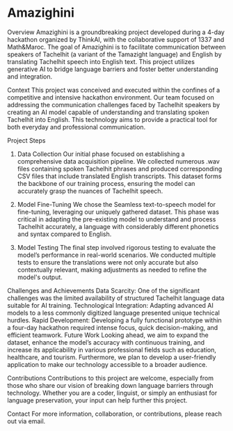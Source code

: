 # Amazighini

Overview
Amazighini is a groundbreaking project developed during a 4-day hackathon organized by ThinkAI, with the collaborative support of 1337 and Math&Maroc. The goal of Amazighini is to facilitate communication between speakers of Tachelhit (a variant of the Tamazight language) and English by translating Tachelhit speech into English text. This project utilizes generative AI to bridge language barriers and foster better understanding and integration.

Context
This project was conceived and executed within the confines of a competitive and intensive hackathon environment. Our team focused on addressing the communication challenges faced by Tachelhit speakers by creating an AI model capable of understanding and translating spoken Tachelhit into English. This technology aims to provide a practical tool for both everyday and professional communication.

Project Steps
1. Data Collection
Our initial phase focused on establishing a comprehensive data acquisition pipeline. We collected numerous .wav files containing spoken Tachelhit phrases and produced corresponding CSV files that include translated English transcripts. This dataset forms the backbone of our training process, ensuring the model can accurately grasp the nuances of Tachelhit speech.

2. Model Fine-Tuning
We chose the Seamless text-to-speech model for fine-tuning, leveraging our uniquely gathered dataset. This phase was critical in adapting the pre-existing model to understand and process Tachelhit accurately, a language with considerably different phonetics and syntax compared to English.

3. Model Testing
The final step involved rigorous testing to evaluate the model’s performance in real-world scenarios. We conducted multiple tests to ensure the translations were not only accurate but also contextually relevant, making adjustments as needed to refine the model's output.

Challenges and Achievements
Data Scarcity: One of the significant challenges was the limited availability of structured Tachelhit language data suitable for AI training.
Technological Integration: Adapting advanced AI models to a less commonly digitized language presented unique technical hurdles.
Rapid Development: Developing a fully functional prototype within a four-day hackathon required intense focus, quick decision-making, and efficient teamwork.
Future Work
Looking ahead, we aim to expand the dataset, enhance the model’s accuracy with continuous training, and increase its applicability in various professional fields such as education, healthcare, and tourism. Furthermore, we plan to develop a user-friendly application to make our technology accessible to a broader audience.

Contributions
Contributions to this project are welcome, especially from those who share our vision of breaking down language barriers through technology. Whether you are a coder, linguist, or simply an enthusiast for language preservation, your input can help further this project.

Contact
For more information, collaboration, or contributions, please reach out via email.
